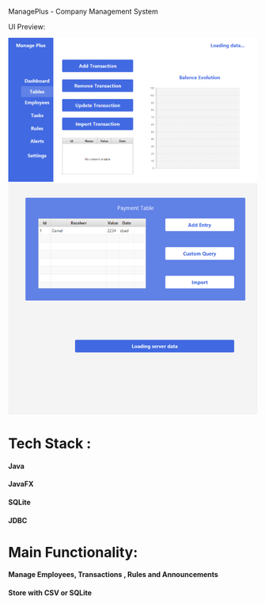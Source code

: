 ManagePlus - Company Management System

UI Preview:

![preview](/git1.PNG)
![preview](/git2.PNG)

# Tech Stack : 
#### Java
#### JavaFX
#### SQLite
#### JDBC

# Main Functionality: 
#### Manage Employees, Transactions , Rules and Announcements
#### Store with CSV or SQLite
